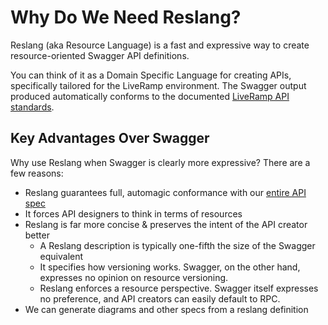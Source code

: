 # Why Do We Need Reslang?

Reslang (aka Resource Language) is a fast and expressive way to create resource-oriented Swagger API definitions.

You can think of it as a Domain Specific Language for creating APIs, specifically tailored for the LiveRamp environment. The Swagger output produced automatically conforms to the documented [LiveRamp API standards](https://docs.google.com/document/d/1HHkdHXVj8vQ4XLKlmwD5QggV0lTg08_tI9J_tF5Qe9Q/edit?usp=sharing).

## Key Advantages Over Swagger

Why use Reslang when Swagger is clearly more expressive? There are a few reasons:

-   Reslang guarantees full, automagic conformance with our [entire API spec](https://docs.google.com/document/d/1HHkdHXVj8vQ4XLKlmwD5QggV0lTg08_tI9J_tF5Qe9Q/edit?usp=sharing)
-   It forces API designers to think in terms of resources
-   Reslang is far more concise & preserves the intent of the API creator better
    -   A Reslang description is typically one-fifth the size of the Swagger equivalent
    -   It specifies how versioning works. Swagger, on the other hand, expresses no opinion on resource versioning.
    -   Reslang enforces a resource perspective. Swagger itself expresses no preference, and API creators can easily default to RPC.
-   We can generate diagrams and other specs from a reslang definition
